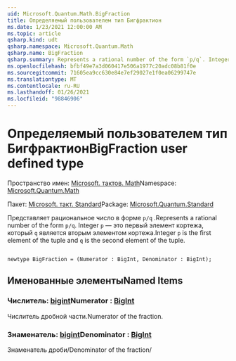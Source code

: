 ```yaml
---
uid: Microsoft.Quantum.Math.BigFraction
title: Определяемый пользователем тип Бигфрактион
ms.date: 1/23/2021 12:00:00 AM
ms.topic: article
qsharp.kind: udt
qsharp.namespace: Microsoft.Quantum.Math
qsharp.name: BigFraction
qsharp.summary: Represents a rational number of the form `p/q`. Integer `p` is the first element of the tuple and `q` is the second element of the tuple.
ms.openlocfilehash: bfbf49e7a3d060417e506a1977c20adc08b81f0e
ms.sourcegitcommit: 71605ea9cc630e84e7ef29027e1f0ea06299747e
ms.translationtype: MT
ms.contentlocale: ru-RU
ms.lasthandoff: 01/26/2021
ms.locfileid: "98846906"
---
```

# <a name="bigfraction-user-defined-type"></a><span data-ttu-id="e549a-102">Определяемый пользователем тип Бигфрактион</span><span class="sxs-lookup"><span data-stu-id="e549a-102">BigFraction user defined type</span></span>

<span data-ttu-id="e549a-103">Пространство имен: [Microsoft. тактов. Math](xref:Microsoft.Quantum.Math)</span><span class="sxs-lookup"><span data-stu-id="e549a-103">Namespace: [Microsoft.Quantum.Math](xref:Microsoft.Quantum.Math)</span></span>

<span data-ttu-id="e549a-104">Пакет: [Microsoft. такт. Standard](https://nuget.org/packages/Microsoft.Quantum.Standard)</span><span class="sxs-lookup"><span data-stu-id="e549a-104">Package: [Microsoft.Quantum.Standard](https://nuget.org/packages/Microsoft.Quantum.Standard)</span></span>


<span data-ttu-id="e549a-105">Представляет рациональное число в форме `p/q` .</span><span class="sxs-lookup"><span data-stu-id="e549a-105">Represents a rational number of the form `p/q`.</span></span> <span data-ttu-id="e549a-106">Integer `p` — это первый элемент кортежа, который `q` является вторым элементом кортежа.</span><span class="sxs-lookup"><span data-stu-id="e549a-106">Integer `p` is the first element of the tuple and `q` is the second element of the tuple.</span></span>

```qsharp

newtype BigFraction = (Numerator : BigInt, Denominator : BigInt);
```



## <a name="named-items"></a><span data-ttu-id="e549a-107">Именованные элементы</span><span class="sxs-lookup"><span data-stu-id="e549a-107">Named Items</span></span>

### <a name="numerator--bigint"></a><span data-ttu-id="e549a-108">Числитель: [bigint](xref:microsoft.quantum.lang-ref.bigint)</span><span class="sxs-lookup"><span data-stu-id="e549a-108">Numerator : [BigInt](xref:microsoft.quantum.lang-ref.bigint)</span></span>

<span data-ttu-id="e549a-109">Числитель дробной части.</span><span class="sxs-lookup"><span data-stu-id="e549a-109">Numerator of the fraction.</span></span>
### <a name="denominator--bigint"></a><span data-ttu-id="e549a-110">Знаменатель: [bigint](xref:microsoft.quantum.lang-ref.bigint)</span><span class="sxs-lookup"><span data-stu-id="e549a-110">Denominator : [BigInt](xref:microsoft.quantum.lang-ref.bigint)</span></span>

<span data-ttu-id="e549a-111">Знаменатель дроби/</span><span class="sxs-lookup"><span data-stu-id="e549a-111">Denominator of the fraction/</span></span>